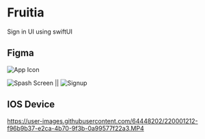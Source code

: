 # Fruitia
Sign in UI using swiftUI

## Figma

![App Icon](https://user-images.githubusercontent.com/64448202/220119352-2b9de62d-2095-4c13-a0db-294a358548e1.png)



![Spash Screen](https://user-images.githubusercontent.com/64448202/220001123-1f76453d-fca5-4231-b86d-a2d906d8ffd3.png) || ![Signup](https://user-images.githubusercontent.com/64448202/220001160-2dbb5320-10eb-442d-b4a3-114fd944b420.png)

## IOS Device


https://user-images.githubusercontent.com/64448202/220001212-f96b9b37-e2ca-4b70-9f3b-0a99577f22a3.MP4

